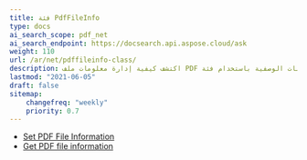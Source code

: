 ```yaml
---
title: فئة PdfFileInfo
type: docs
ai_search_scope: pdf_net
ai_search_endpoint: https://docsearch.api.aspose.cloud/ask
weight: 110
url: /ar/net/pdffileinfo-class/
description: اكتشف كيفية إدارة معلومات ملف PDF مثل الخصائص والبيانات الوصفية باستخدام فئة PDFFileInfo في .NET.
lastmod: "2021-06-05"
draft: false
sitemap:
    changefreq: "weekly"
    priority: 0.7
---
```

- [Set PDF File Information](/pdf/ar/net/set-pdf-file-information/)
- [Get PDF file information](/pdf/ar/net/get-pdf-file-information/)